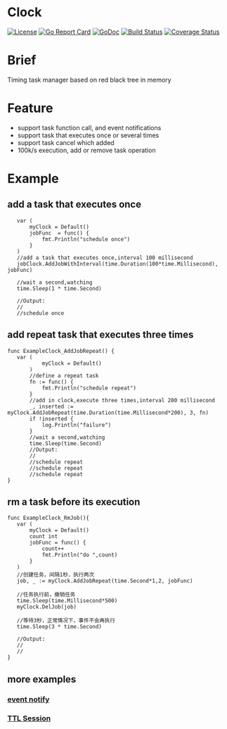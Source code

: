 # Clock
[![License](https://img.shields.io/:license-apache-blue.svg)](https://opensource.org/licenses/Apache-2.0)
[![Go Report Card](https://goreportcard.com/badge/github.com/alex023/clock)](https://goreportcard.com/report/github.com/alex023/clock)
[![GoDoc](https://godoc.org/github.com/alex023/clock?status.svg)](https://godoc.org/github.com/alex023/clock)
[![Build Status](https://travis-ci.org/alex023/clock.svg?branch=dev)](https://travis-ci.org/alex023/clock?branch=dev)
[![Coverage Status](https://coveralls.io/repos/github/alex023/clock/badge.svg?branch=dev)](https://coveralls.io/github/alex023/clock?branch=dev)
 
# Brief
 Timing task manager based on red black tree in memory
 
# Feature
 - support task function call, and event notifications
 - support task that executes once or several times
 - support task cancel which added
 - 100k/s execution,  add  or remove task operation
     
 # Example
 ## add a task that executes once
 ```golang
    var (
 		myClock = Default()
 		jobFunc  = func() {
 			fmt.Println("schedule once")
 		}
 	)
 	//add a task that executes once,interval 100 millisecond
 	jobClock.AddJobWithInterval(time.Duration(100*time.Millisecond), jobFunc)
 
 	//wait a second,watching 
 	time.Sleep(1 * time.Second)
 
 	//Output:
 	//
 	//schedule once
 ```
 ## add repeat task that executes three times
 ```golang
 func ExampleClock_AddJobRepeat() {
 	var (
    		myClock = Default()
    	)
    	//define a repeat task 
    	fn := func() {
    		fmt.Println("schedule repeat")
    	}
    	//add in clock,execute three times,interval 200 millisecond
    	_, inserted := myClock.AddJobRepeat(time.Duration(time.Millisecond*200), 3, fn)
    	if !inserted {
    		log.Println("failure")
    	}
     	//wait a second,watching 
    	time.Sleep(time.Second)
    	//Output:
    	//
    	//schedule repeat
    	//schedule repeat
    	//schedule repeat
 }
 ```
 ## rm  a task before its execution
 ```golang
func ExampleClock_RmJob(){
	var (
		myClock = Default()
		count int
		jobFunc = func() {
			count++
			fmt.Println("do ",count)
		}
	)
	//创建任务，间隔1秒，执行两次
	job, _ := myClock.AddJobRepeat(time.Second*1,2, jobFunc)

	//任务执行前，撤销任务
	time.Sleep(time.Millisecond*500)
	myClock.DelJob(job)

	//等待3秒，正常情况下，事件不会再执行
	time.Sleep(3 * time.Second)

	//Output:
	//
	//
}
```
 ## more examples
 ### [event notify][1]
 ### [TTL Session][2] 
 [1]: https://github.com/alex023/clock/blob/master/clock_example_test.go#L11 
 [2]: https://github.com/alex023/clock/blob/master/example/session.go